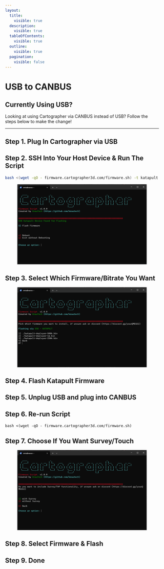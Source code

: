 ```yaml
---
layout:
  title:
    visible: true
  description:
    visible: true
  tableOfContents:
    visible: true
  outline:
    visible: true
  pagination:
    visible: false
---
```


# USB to CANBUS

## Currently Using USB?

Looking at using Cartographer via CANBUS instead of USB? Follow the steps below to make the change!

***

## Step 1. Plug In Cartographer via USB

## Step 2.  SSH Into Your Host Device & Run The Script

```bash
bash <(wget -qO - firmware.cartographer3d.com/firmware.sh) -t katapult -s canbus
```

<figure><img src="../../../.gitbook/assets/image (29).png" alt=""><figcaption></figcaption></figure>

## Step 3. Select Which Firmware/Bitrate You Want

<figure><img src="../../../.gitbook/assets/image (31).png" alt=""><figcaption></figcaption></figure>

## Step 4. Flash Katapult Firmware

## Step 5. Unplug USB and plug into CANBUS

## Step 6. Re-run Script

```
bash <(wget -qO - firmware.cartographer3d.com/firmware.sh)
```

## Step 7. Choose If You Want Survey/Touch

<figure><img src="../../../.gitbook/assets/image (30).png" alt=""><figcaption></figcaption></figure>

## Step 8. Select Firmware & Flash

## Step 9. Done
